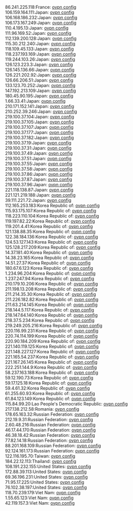 86.241.225.118:France: [ovpn config](vpn/86_241_225_118.ovpn)  
106.159.164.111:Japan: [ovpn config](vpn/106_159_164_111.ovpn)  
106.168.186.232:Japan: [ovpn config](vpn/106_168_186_232.ovpn)  
106.173.167.249:Japan: [ovpn config](vpn/106_173_167_249.ovpn)  
110.4.195.13:Japan: [ovpn config](vpn/110_4_195_13.ovpn)  
111.96.169.52:Japan: [ovpn config](vpn/111_96_169_52.ovpn)  
112.139.200.128:Japan: [ovpn config](vpn/112_139_200_128.ovpn)  
115.30.212.240:Japan: [ovpn config](vpn/115_30_212_240.ovpn)  
118.109.45.133:Japan: [ovpn config](vpn/118_109_45_133.ovpn)  
118.237.193.169:Japan: [ovpn config](vpn/118_237_193_169.ovpn)  
119.244.103.26:Japan: [ovpn config](vpn/119_244_103_26.ovpn)  
126.123.223.3:Japan: [ovpn config](vpn/126_123_223_3.ovpn)  
126.145.136.66:Japan: [ovpn config](vpn/126_145_136_66.ovpn)  
126.221.202.92:Japan: [ovpn config](vpn/126_221_202_92.ovpn)  
126.66.206.51:Japan: [ovpn config](vpn/126_66_206_51.ovpn)  
133.123.70.252:Japan: [ovpn config](vpn/133_123_70_252.ovpn)  
147.192.213.109:Japan: [ovpn config](vpn/147_192_213_109.ovpn)  
180.45.90.195:Japan: [ovpn config](vpn/180_45_90_195.ovpn)  
1.66.33.41:Japan: [ovpn config](vpn/1_66_33_41.ovpn)  
210.171.152.141:Japan: [ovpn config](vpn/210_171_152_141.ovpn)  
210.252.39.246:Japan: [ovpn config](vpn/210_252_39_246.ovpn)  
219.100.37.104:Japan: [ovpn config](vpn/219_100_37_104.ovpn)  
219.100.37.105:Japan: [ovpn config](vpn/219_100_37_105.ovpn)  
219.100.37.107:Japan: [ovpn config](vpn/219_100_37_107.ovpn)  
219.100.37.177:Japan: [ovpn config](vpn/219_100_37_177.ovpn)  
219.100.37.182:Japan: [ovpn config](vpn/219_100_37_182.ovpn)  
219.100.37.19:Japan: [ovpn config](vpn/219_100_37_19.ovpn)  
219.100.37.31:Japan: [ovpn config](vpn/219_100_37_31.ovpn)  
219.100.37.49:Japan: [ovpn config](vpn/219_100_37_49.ovpn)  
219.100.37.51:Japan: [ovpn config](vpn/219_100_37_51.ovpn)  
219.100.37.55:Japan: [ovpn config](vpn/219_100_37_55.ovpn)  
219.100.37.58:Japan: [ovpn config](vpn/219_100_37_58.ovpn)  
219.100.37.86:Japan: [ovpn config](vpn/219_100_37_86.ovpn)  
219.100.37.87:Japan: [ovpn config](vpn/219_100_37_87.ovpn)  
219.100.37.96:Japan: [ovpn config](vpn/219_100_37_96.ovpn)  
221.118.138.87:Japan: [ovpn config](vpn/221_118_138_87.ovpn)  
221.121.219.188:Japan: [ovpn config](vpn/221_121_219_188.ovpn)  
39.111.221.72:Japan: [ovpn config](vpn/39_111_221_72.ovpn)  
112.165.253.183:Korea Republic of: [ovpn config](vpn/112_165_253_183.ovpn)  
115.93.175.107:Korea Republic of: [ovpn config](vpn/115_93_175_107.ovpn)  
118.223.110.104:Korea Republic of: [ovpn config](vpn/118_223_110_104.ovpn)  
119.197.82.22:Korea Republic of: [ovpn config](vpn/119_197_82_22.ovpn)  
119.201.4.41:Korea Republic of: [ovpn config](vpn/119_201_4_41.ovpn)  
121.138.88.35:Korea Republic of: [ovpn config](vpn/121_138_88_35.ovpn)  
122.38.184.136:Korea Republic of: [ovpn config](vpn/122_38_184_136.ovpn)  
124.53.127.143:Korea Republic of: [ovpn config](vpn/124_53_127_143.ovpn)  
125.128.217.209:Korea Republic of: [ovpn config](vpn/125_128_217_209.ovpn)  
14.37.181.40:Korea Republic of: [ovpn config](vpn/14_37_181_40.ovpn)  
14.38.23.165:Korea Republic of: [ovpn config](vpn/14_38_23_165.ovpn)  
14.51.27.37:Korea Republic of: [ovpn config](vpn/14_51_27_37.ovpn)  
180.67.6.123:Korea Republic of: [ovpn config](vpn/180_67_6_123.ovpn)  
1.234.96.204:Korea Republic of: [ovpn config](vpn/1_234_96_204.ovpn)  
1.237.247.94:Korea Republic of: [ovpn config](vpn/1_237_247_94.ovpn)  
210.179.10.206:Korea Republic of: [ovpn config](vpn/210_179_10_206.ovpn)  
211.198.13.208:Korea Republic of: [ovpn config](vpn/211_198_13_208.ovpn)  
211.214.35.30:Korea Republic of: [ovpn config](vpn/211_214_35_30.ovpn)  
211.226.182.82:Korea Republic of: [ovpn config](vpn/211_226_182_82.ovpn)  
211.63.214.145:Korea Republic of: [ovpn config](vpn/211_63_214_145.ovpn)  
218.144.5.117:Korea Republic of: [ovpn config](vpn/218_144_5_117.ovpn)  
218.147.64.140:Korea Republic of: [ovpn config](vpn/218_147_64_140.ovpn)  
218.37.5.234:Korea Republic of: [ovpn config](vpn/218_37_5_234.ovpn)  
219.249.205.216:Korea Republic of: [ovpn config](vpn/219_249_205_216.ovpn)  
220.116.99.231:Korea Republic of: [ovpn config](vpn/220_116_99_231.ovpn)  
220.74.114.199:Korea Republic of: [ovpn config](vpn/220_74_114_199.ovpn)  
220.90.184.209:Korea Republic of: [ovpn config](vpn/220_90_184_209.ovpn)  
221.140.119.125:Korea Republic of: [ovpn config](vpn/221_140_119_125.ovpn)  
221.148.227.127:Korea Republic of: [ovpn config](vpn/221_148_227_127.ovpn)  
221.165.54.237:Korea Republic of: [ovpn config](vpn/221_165_54_237.ovpn)  
221.167.26.145:Korea Republic of: [ovpn config](vpn/221_167_26_145.ovpn)  
222.251.144.9:Korea Republic of: [ovpn config](vpn/222_251_144_9.ovpn)  
58.237.163.188:Korea Republic of: [ovpn config](vpn/58_237_163_188.ovpn)  
59.12.190.73:Korea Republic of: [ovpn config](vpn/59_12_190_73.ovpn)  
59.17.125.18:Korea Republic of: [ovpn config](vpn/59_17_125_18.ovpn)  
59.4.61.32:Korea Republic of: [ovpn config](vpn/59_4_61_32.ovpn)  
61.255.60.93:Korea Republic of: [ovpn config](vpn/61_255_60_93.ovpn)  
61.84.123.149:Korea Republic of: [ovpn config](vpn/61_84_123_149.ovpn)  
115.84.99.20:Lao People's Democratic Republic: [ovpn config](vpn/115_84_99_20.ovpn)  
217.138.212.58:Romania: [ovpn config](vpn/217_138_212_58.ovpn)  
178.65.163.32:Russian Federation: [ovpn config](vpn/178_65_163_32.ovpn)  
212.19.9.31:Russian Federation: [ovpn config](vpn/212_19_9_31.ovpn)  
2.60.48.216:Russian Federation: [ovpn config](vpn/2_60_48_216.ovpn)  
46.17.44.170:Russian Federation: [ovpn config](vpn/46_17_44_170.ovpn)  
46.38.18.42:Russian Federation: [ovpn config](vpn/46_38_18_42.ovpn)  
77.82.14.18:Russian Federation: [ovpn config](vpn/77_82_14_18.ovpn)  
88.201.168.109:Russian Federation: [ovpn config](vpn/88_201_168_109.ovpn)  
92.124.161.173:Russian Federation: [ovpn config](vpn/92_124_161_173.ovpn)  
122.116.195.70:Taiwan: [ovpn config](vpn/122_116_195_70.ovpn)  
184.22.12.113:Thailand: [ovpn config](vpn/184_22_12_113.ovpn)  
108.191.232.155:United States: [ovpn config](vpn/108_191_232_155.ovpn)  
172.88.39.113:United States: [ovpn config](vpn/172_88_39_113.ovpn)  
69.36.196.231:United States: [ovpn config](vpn/69_36_196_231.ovpn)  
71.95.17.225:United States: [ovpn config](vpn/71_95_17_225.ovpn)  
76.102.38.197:United States: [ovpn config](vpn/76_102_38_197.ovpn)  
118.70.239.179:Viet Nam: [ovpn config](vpn/118_70_239_179.ovpn)  
1.55.65.123:Viet Nam: [ovpn config](vpn/1_55_65_123.ovpn)  
42.119.157.3:Viet Nam: [ovpn config](vpn/42_119_157_3.ovpn)  
